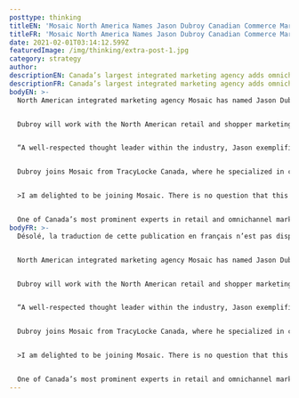```yaml
---
posttype: thinking
titleEN: 'Mosaic North America Names Jason Dubroy Canadian Commerce Marketing and Retail Lead'
titleFR: 'Mosaic North America Names Jason Dubroy Canadian Commerce Marketing and Retail Lead'
date: 2021-02-01T03:14:12.599Z
featuredImage: /img/thinking/extra-post-1.jpg
category: strategy
author:
descriptionEN: Canada’s largest integrated marketing agency adds omnichannel retail veteran to its leadership ranks
descriptionFR: Canada’s largest integrated marketing agency adds omnichannel retail veteran to its leadership ranks
bodyEN: >-
  North American integrated marketing agency Mosaic has named Jason Dubroy Senior Vice President, Commerce and Experience.


  Dubroy will work with the North American retail and shopper marketing team, developing digitally driven, integrated commerce programs that build brands and drive business results for Mosaic’s clients. Additionally, he will play a key role in agency leadership, operations and new business development. His hiring signals Mosaic’s commitment to innovation and growth, expanding its already strong digital offering.


  “A well-respected thought leader within the industry, Jason exemplifies innovation in retail and shopper marketing. His digital expertise will help our teams further deliver on our mission of building brands in dimension, we are thrilled to have him join Mosaic,” says Sub Nijjar, President of Mosaic Canada, to whom Dubroy will report.


  Dubroy joins Mosaic from TracyLocke Canada, where he specialized in commerce marketing strategy and retail transformation through technology, creativity and media innovation. He began his career client-side at the Quaker Oats Company of Canada and worked in progressive positions at a number of leading agencies focusing on omnichannel, retail and experience marketing for clients including PepsiCo, Nestle, Adidas, Apple, KraftHeinz, Microsoft, Rogers Communications, Molson-Coors, BACARDÍ, and Universal Studios.


  >I am delighted to be joining Mosaic. There is no question that this is the year where what's considered an 'experience' will be completely redefined. The ability to intrinsically link commerce to experience, informed by data and manifested with breakthrough creative, will characterize how shoppers engage with brands for years to come,” says Dubroy. “Very few agencies are set up to understand this, and even fewer have the scale and scope to lead the agenda. Mosaic has all the right magic: a uniquely modern approach, first-party data, groundbreaking creative, digital nativity, incredible clients, and a holistic view of what the future of experience can be.


  One of Canada’s most prominent experts in retail and omnichannel marketing, Dubroy founded the Canadian Shopper Marketing Forum, has previously hosted the Shopper Innovation Awards and served as a judge for many industry awards, including the Effies.
bodyFR: >-
  Désolé, la traduction de cette publication en français n’est pas disponible.


  North American integrated marketing agency Mosaic has named Jason Dubroy Senior Vice President, Commerce and Experience.


  Dubroy will work with the North American retail and shopper marketing team, developing digitally driven, integrated commerce programs that build brands and drive business results for Mosaic’s clients. Additionally, he will play a key role in agency leadership, operations and new business development. His hiring signals Mosaic’s commitment to innovation and growth, expanding its already strong digital offering.


  “A well-respected thought leader within the industry, Jason exemplifies innovation in retail and shopper marketing. His digital expertise will help our teams further deliver on our mission of building brands in dimension, we are thrilled to have him join Mosaic,” says Sub Nijjar, President of Mosaic Canada, to whom Dubroy will report.


  Dubroy joins Mosaic from TracyLocke Canada, where he specialized in commerce marketing strategy and retail transformation through technology, creativity and media innovation. He began his career client-side at the Quaker Oats Company of Canada and worked in progressive positions at a number of leading agencies focusing on omnichannel, retail and experience marketing for clients including PepsiCo, Nestle, Adidas, Apple, KraftHeinz, Microsoft, Rogers Communications, Molson-Coors, BACARDÍ, and Universal Studios.


  >I am delighted to be joining Mosaic. There is no question that this is the year where what's considered an 'experience' will be completely redefined. The ability to intrinsically link commerce to experience, informed by data and manifested with breakthrough creative, will characterize how shoppers engage with brands for years to come,” says Dubroy. “Very few agencies are set up to understand this, and even fewer have the scale and scope to lead the agenda. Mosaic has all the right magic: a uniquely modern approach, first-party data, groundbreaking creative, digital nativity, incredible clients, and a holistic view of what the future of experience can be.


  One of Canada’s most prominent experts in retail and omnichannel marketing, Dubroy founded the Canadian Shopper Marketing Forum, has previously hosted the Shopper Innovation Awards and served as a judge for many industry awards, including the Effies.
---
```

